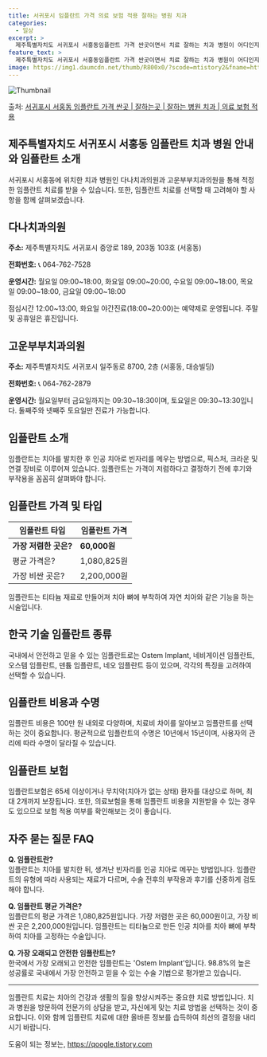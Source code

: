 ```yaml
---
title: 서귀포시 임플란트 가격 의료 보험 적용 잘하는 병원 치과
categories:
  - 일상
excerpt: >
  제주특별자치도 서귀포시 서홍동임플란트 가격 싼곳이면서 치료 잘하는 치과 병원이 어디인지 알아보도록 하겠습니다. 제주특별자치도 서귀포시 서홍동에 위치한 다나치과의원 고운부부치과의원 순서대로 안내 드리며, 임플란트 치료시 신경써야 할 부분 또한 같이 공유 드리겠습니다.2024년 임플란트 가격 살펴보기 👈 클릭임플란트 평균 가격다나치과의원표 내에 있는 전화 번호를 클릭 하시면 다나치과의원로 바로 전화 연결 됩니다.분류주소전화번호치과의원제주특별자치도 서귀포시 중앙로 189, 203동 103호 (서홍동)📞064-762-7528로 전화하기다나치과의원 위치 확인하기 👈 클릭요일운영시간월요일09:00~18:00화요일09:00~20:00수요일09:00~18:00목요일09:00~18:00..
feature_text: >
  제주특별자치도 서귀포시 서홍동임플란트 가격 싼곳이면서 치료 잘하는 치과 병원이 어디인지 알아보도록 하겠습니다. 제주특별자치도 서귀포시 서홍동에 위치한 다나치과의원 고운부부치과의원 순서대로 안내 드리며, 임플란트 치료시 신경써야 할 부분 또한 같이 공유 드리겠습니다.2024년 임플란트 가격 살펴보기 👈 클릭임플란트 평균 가격다나치과의원표 내에 있는 전화 번호를 클릭 하시면 다나치과의원로 바로 전화 연결 됩니다.분류주소전화번호치과의원제주특별자치도 서귀포시 중앙로 189, 203동 103호 (서홍동)📞064-762-7528로 전화하기다나치과의원 위치 확인하기 👈 클릭요일운영시간월요일09:00~18:00화요일09:00~20:00수요일09:00~18:00목요일09:00~18:00..
image: https://img1.daumcdn.net/thumb/R800x0/?scode=mtistory2&fname=https%3A%2F%2Fblog.kakaocdn.net%2Fdn%2FcfnHVm%2FbtsGY0eagdG%2F4yYRNlEtKYb0Wh86JqfmpK%2Fimg.webp
---
```


![Thumbnail](https://img1.daumcdn.net/thumb/R800x0/?scode=mtistory2&fname=https%3A%2F%2Fblog.kakaocdn.net%2Fdn%2FcfnHVm%2FbtsGY0eagdG%2F4yYRNlEtKYb0Wh86JqfmpK%2Fimg.webp)

<p>출처: <a href="https://qoogle.tistory.com/7076" rel="dofollow">서귀포시 서홍동 임플란트 가격 싼곳 | 잘하는곳 | 잘하는 병원 치과 | 의료 보험 적용</a> </p>

## 제주특별자치도 서귀포시 서홍동 임플란트 치과 병원 안내와 임플란트 소개

서귀포시 서홍동에 위치한 치과 병원인 다나치과의원과 고운부부치과의원을 통해 적정한 임플란트 치료를 받을 수 있습니다. 또한, 임플란트 치료를
선택할 때 고려해야 할 사항을 함께 살펴보겠습니다.

## 다나치과의원

**주소:** 제주특별자치도 서귀포시 중앙로 189, 203동 103호 (서홍동)

**전화번호:** 📞 064-762-7528

**운영시간:** 월요일 09:00~18:00, 화요일 09:00~20:00, 수요일 09:00~18:00, 목요일 09:00~18:00,
금요일 09:00~18:00

점심시간 12:00~13:00, 화요일 야간진료(18:00~20:00)는 예약제로 운영됩니다. 주말 및 공휴일은 휴진입니다.

## 고운부부치과의원

**주소:** 제주특별자치도 서귀포시 일주동로 8700, 2층 (서홍동, 대승빌딩)

**전화번호:** 📞 064-762-2879

**운영시간:** 월요일부터 금요일까지는 09:30~18:30이며, 토요일은 09:30~13:30입니다. 둘째주와 넷째주 토요일만 진료가
가능합니다.

## 임플란트 소개

임플란트는 치아를 발치한 후 인공 치아로 빈자리를 메우는 방법으로, 픽스처, 크라운 및 연결 장비로 이루어져 있습니다. 임플란트는 가격이
저렴하다고 결정하기 전에 후기와 부작용을 꼼꼼히 살펴봐야 합니다.

## 임플란트 가격 및 타입

임플란트 타입 | 임플란트 가격  
---|---  
**가장 저렴한 곳은?** | **60,000원**  
평균 가격은? | 1,080,825원  
가장 비싼 곳은? | 2,200,000원  
  
임플란트는 티타늄 재료로 만들어져 치아 뼈에 부착하여 자연 치아와 같은 기능을 하는 시술입니다.

## 한국 기술 임플란트 종류

국내에서 안전하고 믿을 수 있는 임플란트로는 Ostem Implant, 네비게이션 임플란트, 오스템 임플란트, 덴튬 임플란트, 네오 임플란트
등이 있으며, 각각의 특징을 고려하여 선택할 수 있습니다.

## 임플란트 비용과 수명

임플란트 비용은 100만 원 내외로 다양하며, 치료비 차이를 알아보고 임플란트를 선택하는 것이 중요합니다. 평균적으로 임플란트의 수명은
10년에서 15년이며, 사용자의 관리에 따라 수명이 달라질 수 있습니다.

## 임플란트 보험

임플란트보험은 65세 이상이거나 무치악(치아가 없는 상태) 환자를 대상으로 하며, 최대 2개까지 보장됩니다. 또한, 의료보험을 통해 임플란트
비용을 지원받을 수 있는 경우도 있으므로 보험 적용 여부를 확인해보는 것이 좋습니다.

## 자주 묻는 질문 FAQ

**Q. 임플란트란?**  
임플란트는 치아를 발치한 뒤, 생겨난 빈자리를 인공 치아로 메꾸는 방법입니다. 임플란트의 유형에 따라 사용되는 재료가 다르며, 수술 전후의
부작용과 후기를 신중하게 검토해야 합니다.

**Q. 임플란트 평균 가격은?**  
임플란트의 평균 가격은 1,080,825원입니다. 가장 저렴한 곳은 60,000원이고, 가장 비싼 곳은 2,200,000원입니다. 임플란트는
티타늄으로 만든 인공 치아를 치아 뼈에 부착하여 치아를 고정하는 수술입니다.

**Q. 가장 오래되고 안전한 임플란트는?**  
한국에서 가장 오래되고 안전한 임플란트는 'Ostem Implant'입니다. 98.8%의 높은 성공률로 국내에서 가장 안전하고 믿을 수 있는
수술 기법으로 평가받고 있습니다.



* * *



임플란트 치료는 치아의 건강과 생활의 질을 향상시켜주는 중요한 치료 방법입니다. 치과 병원을 방문하여 전문가의 상담을 받고, 자신에게 맞는
치료 방법을 선택하는 것이 중요합니다. 이와 함께 임플란트 치료에 대한 올바른 정보를 습득하여 최선의 결정을 내리시기 바랍니다.

 

도움이 되는 정보는, <a href="https://qoogle.tistory.com" rel="dofollow">https://qoogle.tistory.com</a>


